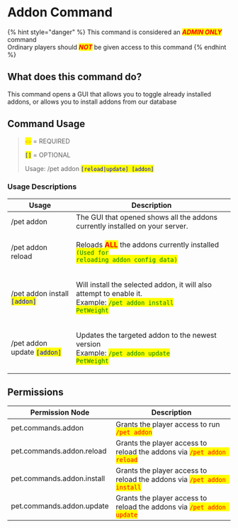 # Addon Command

{% hint style="danger" %}
This command is considered an _<mark style="color:red;">**ADMIN ONLY**</mark>_ command\
Ordinary players should _<mark style="color:red;">**NOT**</mark>_ be given access to this command
{% endhint %}

## What does this command do?

This command opens a GUI that allows you to toggle already installed addons, or allows you to install addons from our database

## Command Usage

> <mark style="color:orange;">`<>`</mark> = REQUIRED
>
> <mark style="color:blue;">`[]`</mark> = OPTIONAL
>
> Usage: /pet addon <mark style="color:blue;">`[reload|update] [addon]`</mark>

### Usage Descriptions

| Usage                                                         | Description                                                                                                                                                                                 |
| ------------------------------------------------------------- | ------------------------------------------------------------------------------------------------------------------------------------------------------------------------------------------- |
| /pet addon                                                    | The GUI that opened shows all the addons currently installed on your server.                                                                                                                |
| /pet addon reload                                             | <p>Reloads <mark style="color:red;"><strong>ALL</strong></mark> the addons currently installed<br><mark style="color:green;"><code>(Used for reloading addon config data)</code></mark></p> |
| /pet addon install <mark style="color:blue;">`[addon]`</mark> | <p>Will install the selected addon, it will also attempt to enable it.<br>Example: <mark style="color:green;"><code>/pet addon install PetWeight</code></mark></p>                          |
| /pet addon update <mark style="color:blue;">`[addon]`</mark>  | <p>Updates the targeted addon to the newest version<br>Example: <mark style="color:green;"><code>/pet addon update PetWeight</code></mark></p>                                              |

## Permissions

| Permission Node            | Description                                                                                            |
| -------------------------- | ------------------------------------------------------------------------------------------------------ |
| pet.commands.addon         | Grants the player access to run <mark style="color:red;">`/pet addon`</mark>                           |
| pet.commands.addon.reload  | Grants the player access to reload the addons via <mark style="color:red;">`/pet addon reload`</mark>  |
| pet.commands.addon.install | Grants the player access to reload the addons via <mark style="color:red;">`/pet addon install`</mark> |
| pet.commands.addon.update  | Grants the player access to reload the addons via <mark style="color:red;">`/pet addon update`</mark>  |
